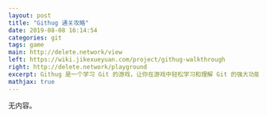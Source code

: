 ```yaml
---
layout: post
title: "Githug 通关攻略"
date: 2019-08-08 16:14:54
categories: git
tags: game
main: http://delete.network/view
left: https://wiki.jikexueyuan.com/project/githug-walkthrough
right: http://delete.network/playground
excerpt: Githug 是一个学习 Git 的游戏，让你在游戏中轻松学习和理解 Git 的强大功能，本书详细讲解了每一关任务产生的背景、解决问题的思路和方法，并提供了清晰的过关画面。
mathjax: true
---
```


无内容。
